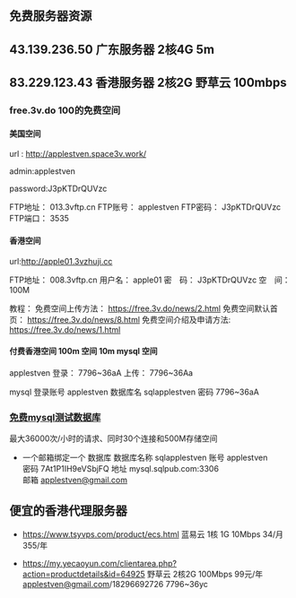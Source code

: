## 免费服务器资源 

## 43.139.236.50 广东服务器 2核4G  5m 
## 83.229.123.43 香港服务器 2核2G 野草云  100mbps


### free.3v.do    100的免费空间   
#### 美国空间
url :  http://applestven.space3v.work/

admin:applestven

password:J3pKTDrQUVzc


FTP地址：	013.3vftp.cn
FTP账号：	applestven
FTP密码：	J3pKTDrQUVzc
FTP端口：	3535

#### 香港空间

url:http://apple01.3vzhuji.cc

FTP地址：	008.3vftp.cn
用户名：	apple01
密　码：	J3pKTDrQUVzc
空　间：	100M

教程：
免费空间上传方法： https://free.3v.do/news/2.html
免费空间默认首页： https://free.3v.do/news/8.html
免费空间介绍及申请方法: https://free.3v.do/news/1.html


#### 付费香港空间  100m 空间  10m mysql 空间

applestven  登录： 7796~36aA  上传： 7796~36Aa

mysql 登录账号 applestven  数据库名 sqlapplestven  密码 7796~36aA

### [免费mysql测试数据库](https://sqlpub.com/#/) 
最大36000次/小时的请求、同时30个连接和500M存储空间
+ 一个邮箱绑定一个  数据库
 数据库名称 sqlapplestven 
 账号 applestven  
 密码 7At1P1IH9eVSbjFQ
 地址 mysql.sqlpub.com:3306   
 邮箱 applestven@gmail.com


## 便宜的香港代理服务器

-  https://www.tsyvps.com/product/ecs.html 蓝易云  1核 1G  10Mbps   34/月   355/年

- https://my.yecaoyun.com/clientarea.php?action=productdetails&id=64925 野草云 2核2G 100Mbps 99元/年   applestven@gmail.com/18296692726  7796~36yc 